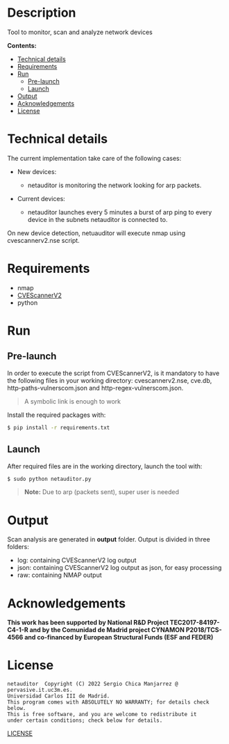 # Description
Tool to monitor, scan and analyze network devices

**Contents:**
  - [Technical details](#technical-details)
  - [Requirements](#requirements)
  - [Run](#run)
    - [Pre-launch](#pre-launch)
    - [Launch](#launch)
  - [Output](#output)
  - [Acknowledgements](#acknowledgements)
  - [License](#license)


# Technical details
The current implementation take care of the following cases:

- New devices:
  - netauditor is monitoring the network looking for arp packets.

- Current devices:
  - netauditor launches every 5 minutes a burst of arp ping to every
    device in the subnets netauditor is connected to.

On new device detection, netuauditor will execute nmap using cvescannerv2.nse
script.

# Requirements
- nmap
- [CVEScannerV2](https://github.com/scmanjarrez/CVEScannerV2)
- python

# Run
## Pre-launch
In order to execute the script from CVEScannerV2, is it mandatory to have
the following files in your working directory: cvescannerv2.nse, cve.db,
http-paths-vulnerscom.json and http-regex-vulnerscom.json.

> A symbolic link is enough to work

Install the required packages with:
```bash
$ pip install -r requirements.txt
```

## Launch
After required files are in the working directory, launch the tool with:

```bash
$ sudo python netauditor.py
```

> **Note:** Due to arp (packets sent), super user is needed

# Output
Scan analysis are generated in **output** folder. Output is divided
in three folders:
- log: containing CVEScannerV2 log output
- json: containing CVEScannerV2 log output as json, for easy processing
- raw: containing NMAP output

# Acknowledgements
**This work has been supported by National R&D Project TEC2017-84197-C4-1-R and by
the Comunidad de Madrid project CYNAMON P2018/TCS-4566 and co-financed by European
Structural Funds (ESF and FEDER)**

# License
    netauditor  Copyright (C) 2022 Sergio Chica Manjarrez @ pervasive.it.uc3m.es.
    Universidad Carlos III de Madrid.
    This program comes with ABSOLUTELY NO WARRANTY; for details check below.
    This is free software, and you are welcome to redistribute it
    under certain conditions; check below for details.

[LICENSE](LICENSE)
